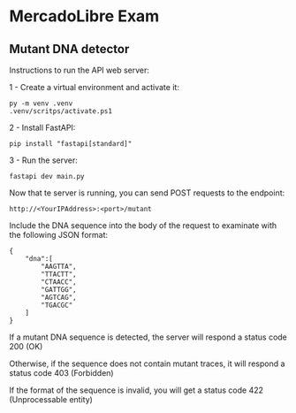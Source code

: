 # MercadoLibre Exam

## Mutant DNA detector

Instructions to run the API web server:

1 - Create a virtual environment and activate it:

    py -m venv .venv
    .venv/scritps/activate.ps1

2 - Install FastAPI:

    pip install "fastapi[standard]"

3 - Run the server:

    fastapi dev main.py

Now that te server is running, you can send POST requests to the endpoint:

    http://<YourIPAddress>:<port>/mutant

Include the DNA sequence into the body of the request to examinate with the following JSON format:

    {
        "dna":[
            "AAGTTA",
            "TTACTT",
            "CTAACC",
            "GATTGG",
            "AGTCAG",
            "TGACGC"
        ]
    }

If a mutant DNA sequence is detected, the server will respond a status code 200 (OK)

Otherwise, if the sequence does not contain mutant traces, it will respond a status code 403 (Forbidden)

If the format of the sequence is invalid, you will get a status code 422 (Unprocessable entity)
